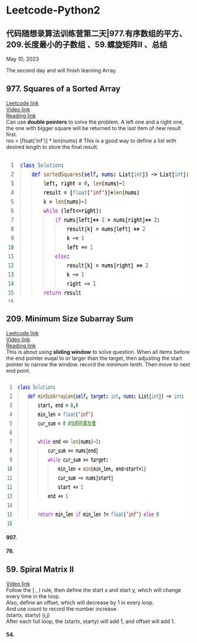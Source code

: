 # Leetcode-Python2
## 代码随想录算法训练营第二天|977.有序数组的平方、209.长度最小的子数组 、59.螺旋矩阵II 、总结 
May 10, 2023 

The second day and will finish learning Array.

## 977. Squares of a Sorted Array
[Leetcode link](https://leetcode.com/problems/squares-of-a-sorted-array/) \
[Video link](https://www.bilibili.com/video/BV1QB4y1D7ep/?spm_id_from=333.788&vd_source=63f26efad0d35bcbb0de794512ac21f3) \
[Reading link](https://github.com/youngyangyang04/leetcode-master/blob/master/problems/0977.%E6%9C%89%E5%BA%8F%E6%95%B0%E7%BB%84%E7%9A%84%E5%B9%B3%E6%96%B9.md)\
Can use **double pointers** to  solve the problem. A left one and a right one, the one with bigger square will be returned to the last item of new result first.\
res = [float('inf')] * len(nums) # This is a good way to define a list with desired length to store the final result. 

<img src="https://github.com/gyjbb/Leetcode-Python2/blob/main/Screen%20Shot%202023-05-10%20at%203.35.08%20PM.png" width="600" height="400">

## 209. Minimum Size Subarray Sum
[Leetcode link](https://leetcode.com/problems/minimum-size-subarray-sum/) \
[Video link](https://www.bilibili.com/video/BV1tZ4y1q7XE) \
[Reading link](https://github.com/youngyangyang04/leetcode-master/blob/master/problems/0209.%E9%95%BF%E5%BA%A6%E6%9C%80%E5%B0%8F%E7%9A%84%E5%AD%90%E6%95%B0%E7%BB%84.md) \
This is about using **sliding window** to solve question. When all items before the end pointer euqal to or larger than the target, then adjusting the start pointer to narrow the window. record the minimum lenth. Then move to next end point.

<img src="https://github.com/gyjbb/Leetcode-Python2/blob/main/Screen%20Shot%202023-05-10%20at%204.32.31%20PM.png" width="700" height="400">

#### 907.
#### 76.


## 59. Spiral Matrix II
[Video link](https://www.bilibili.com/video/BV1SL4y1N7mV/?spm_id_from=333.788&vd_source=63f26efad0d35bcbb0de794512ac21f3) \
Follow the [ , ) rule, then define the start x and start y, which will change every time in the loop.\
Also, define an offset, which will decrease by 1 in every loop. \
And use count to record the number increase.\
(startx, starty)  (i,j)\
After each full loop, the (startx, starty) will add 1, and offset will add 1.







#### 54. 







